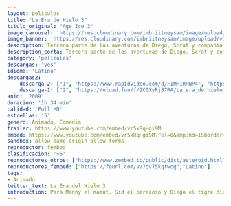 ```yaml
---
layout: peliculas
title: "La Era de Hielo 3"
titulo_original: "Age Ice 3"
image_carousel: 'https://res.cloudinary.com/imbriitneysam/image/upload/v1543533871/era3-poster-min.jpg'
image_banner: 'https://res.cloudinary.com/imbriitneysam/image/upload/v1543533882/era3-banner-min.jpg'
description: Tercera parte de las aventuras de Diego, Scrat y compañía. En esta ocasión, les tocará lidiar con varios dinosaurios. Scrat sigue intentando apoderarse de la muy escurridiza bellota (mientras, tal vez, encuentra el verdadero amor); Manny y Ellie esperan el nacimiento de su mini-mamut; Sid, el perezoso, se mete en un buen lío al formar de repente una familia propia tras encontrarse unos huevos de dinosaurio; y Diego, el tigre de dientes de sable, se pregunta si pasar tanto tiempo con sus amigos no le estará volviendo demasiado "blandito". Con el fin de salvar al infortunado Sid, la pandilla se adentra en un misterioso mundo subterráneo, donde tienen algunos enfrentamientos con los dinosaurios, lidian con una enloquecida flora y fauna, y conocen a una comadreja tuerta e implacable cazadora de dinosaurios llamada Buck.
description_corta: Tercera parte de las aventuras de Diego, Scrat y compañía. En esta ocasión, les tocará lidiar con varios dinosaurios. Scrat sigue intentando apoderarse de la muy escurridiza bellota (mientras, tal vez, encuentra el verdadero amor); Manny y Ellie esperan el...
category: 'peliculas'
descargas: 'yes'
idioma: 'Latino'
descargas2:
    descarga-2: ["1", "https://www.rapidvideo.com/d/FIMH1RHNP4", "https://www.google.com/s2/favicons?domain=www.rapidvideo.com","RapidVideo","https://res.cloudinary.com/imbriitneysam/image/upload/v1541473684/mexico.png", "Latino", "Full HD"]
    descarga-1: ["2", "https://oload.fun/f/ZC0XyRj87RA/La_era_de_hielo_3__El_origen_de_los_dinosaurios_%282009%29_.MP4.mp4", "https://www.google.com/s2/favicons?domain=openload.co","OpenLoad","https://res.cloudinary.com/imbriitneysam/image/upload/v1541473684/mexico.png", "Latino", "Full HD"]
anio: '2009'
duracion: '1h 34 min'
calidad: 'Full HD'
estrellas: '5'
genero: Animado, Comedia
trailer: https://www.youtube.com/embed/vr5xRqHgi9M
embed: https://www.youtube.com/embed/vr5xRqHgi9M?rel=0&amp;hd=1&border=0&wmode=opaque&enablejsapi=1&modestbranding=1&controls=1&showinfo=1
sandbox: allow-same-origin allow-forms
reproductor: fembed
clasificacion: '+5'
reproductores_otros: ["https://www.zembed.to/public/dist/asteroid.html?id=a89f6d302d30de023cdaa403c8f7edf6&title=Ice%20Age:%20Dawn%20of%20the%20Dinosaurs","https://gdriveplayer.me/embed2.php?link=Vy91ZepeVwS83tEMg3U5uAsGTDsfexhV8%252BFlxrzh%252Bx9Ctdg6EoxHsDCuyjYdIxl8ZK0FSNSdYusd4TihUGaDygxsuA9PWMFuBCzPdTyWlYx32aY97M91VeotKKpJTv67hHQLT7sK1%252BmOnwMXU58X8AjMFhtsH4RpQnVynNMtYSEnH0sHZC8M4ZIUap6bzNn9g%253D","Latino","https://gdriveplayer.me/embed2.php?link=6d7ie7Ey2jg3L2%252F5%252B%252Bu3OAWFDcBZODIM5HRlmbJl5g4C0880pCf28V7110uJT5Tm7h9rXFCXABjyed%252FkrSRETx6BY25ynZZ7Aczt%252ByBE8HSgLu3ba0L5AJ8AX4klUUlGQ7v%252BDfArtr8NQmCq26ubfGovRkzIR8%252BYdns45KYaXDMWs85Li8IV81Y5tb9UGOJ9qyet01Xqb3yGOzCPS2UhFm","Latino","Latino","https://mstream.website/a6o9h29z3mjq","Latino"]
reproductores_fembed: ["https://feurl.com/v/7qv75kqrwog","Latino"]
tags:
- Animado
twitter_text: La Era del Hielo 3
introduction: Para Manny el mamut, Sid el perezoso y Diego el tigre dientes de sable, la vida es mucho más apacible desde el deshielo cuando la temperatura empezó a subir. Sin embargo, ¡sus problemas no han hecho más que empezar! Manny sueña con fundar una
---
```












